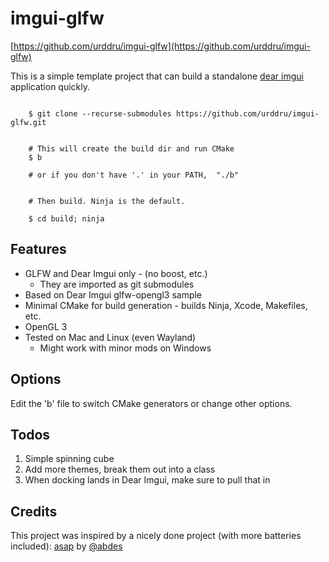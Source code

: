 # imgui-glfw

[https://github.com/urddru/imgui-glfw](https://github.com/urddru/imgui-glfw)

This is a simple template project that can build a standalone [dear imgui](https://github.com/ocornut/imgui) application quickly.

```Shell

    $ git clone --recurse-submodules https://github.com/urddru/imgui-glfw.git


    # This will create the build dir and run CMake
    $ b

    # or if you don't have '.' in your PATH,  "./b"


    # Then build. Ninja is the default.

    $ cd build; ninja

```

## Features

* GLFW and Dear Imgui only - (no boost, etc.)
  * They are imported as git submodules
* Based on Dear Imgui glfw-opengl3 sample
* Minimal CMake for build generation - builds Ninja, Xcode, Makefiles, etc.
* OpenGL 3
* Tested on Mac and Linux (even Wayland)
  * Might work with minor mods on Windows


## Options

Edit the 'b' file to switch CMake generators or change other options.


## Todos

1. Simple spinning cube
2. Add more themes, break them out into a class
3. When docking lands in Dear Imgui, make sure to pull that in

## Credits

This project was inspired by a nicely done project (with more batteries included): [asap](https://github.com/abdes/asap) by [@abdes](https://github.com/abdes)
